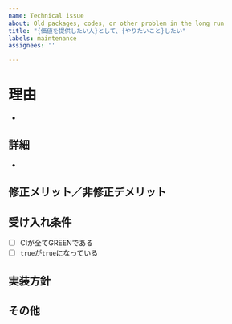 ```yaml
---
name: Technical issue
about: Old packages, codes, or other problem in the long run
title: "{価値を提供したい人}として、{やりたいこと}したい"
labels: maintenance
assignees: ''

---
```


# 理由
- 
## 詳細
-
## 修正メリット／非修正デメリット

## 受け入れ条件
- [ ] CIが全てGREENである
- [ ] `true`が`true`になっている
## 実装方針

## その他
